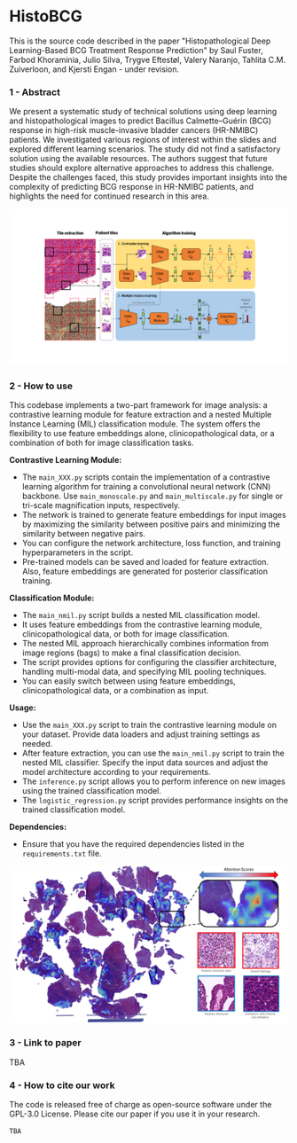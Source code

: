 # HistoBCG

This is the source code described in the paper "Histopathological Deep Learning-Based BCG Treatment Response Prediction" by Saul Fuster, Farbod Khoraminia, Julio Silva, Trygve Eftestøl, Valery Naranjo, Tahlita C.M. Zuiverloon, and Kjersti Engan - under revision.

### 1 - Abstract
We present a systematic study of technical solutions using deep learning and histopathological images to predict Bacillus Calmette–Guérin (BCG) response in high-risk muscle-invasive bladder cancers (HR-NMIBC) patients. We investigated various regions of interest within the slides and explored different learning scenarios. The study did not find a satisfactory solution using the available resources. The authors suggest that future studies should explore alternative approaches to address this challenge. Despite the challenges faced, this study provides important insights into the complexity of predicting BCG response in HR-NMIBC patients, and highlights the need for continued research in this area.

<p align="center">
    <img src="images/pipeline overview.png">
</p>

### 2 - How to use

This codebase implements a two-part framework for image analysis: a contrastive learning module for feature extraction and a nested Multiple Instance Learning (MIL) classification module. The system offers the flexibility to use feature embeddings alone, clinicopathological data, or a combination of both for image classification tasks.

**Contrastive Learning Module:**
- The `main_XXX.py` scripts contain the implementation of a contrastive learning algorithm for training a convolutional neural network (CNN) backbone. Use `main_monoscale.py` and `main_multiscale.py` for single or tri-scale magnification inputs, respectively.
- The network is trained to generate feature embeddings for input images by maximizing the similarity between positive pairs and minimizing the similarity between negative pairs.
- You can configure the network architecture, loss function, and training hyperparameters in the script.
- Pre-trained models can be saved and loaded for feature extraction. Also, feature embeddings are generated for posterior classification training.

**Classification Module:**
- The `main_nmil.py` script builds a nested MIL classification model.
- It uses feature embeddings from the contrastive learning module, clinicopathological data, or both for image classification.
- The nested MIL approach hierarchically combines information from image regions (bags) to make a final classification decision.
- The script provides options for configuring the classifier architecture, handling multi-modal data, and specifying MIL pooling techniques.
- You can easily switch between using feature embeddings, clinicopathological data, or a combination as input.

**Usage:**
- Use the `main_XXX.py` script to train the contrastive learning module on your dataset. Provide data loaders and adjust training settings as needed.
- After feature extraction, you can use the `main_nmil.py` script to train the nested MIL classifier. Specify the input data sources and adjust the model architecture according to your requirements.
- The `inference.py` script allows you to perform inference on new images using the trained classification model.
- The `logistic_regression.py` script provides performance insights on the trained classification model.

**Dependencies:**
- Ensure that you have the required dependencies listed in the `requirements.txt` file.

<p align="center">
    <img src="images/heatmap.png">
</p>

### 3 - Link to paper
TBA

### 4 - How to cite our work
The code is released free of charge as open-source software under the GPL-3.0 License. Please cite our paper if you use it in your research.
```
TBA
```
